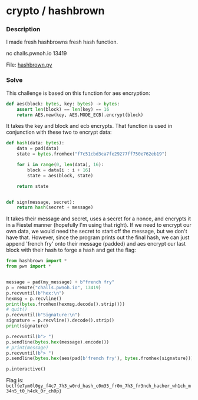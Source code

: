 # crypto / hashbrown

### Description

I made fresh hashbrowns fresh hash function.

nc challs.pwnoh.io 13419

File: [hashbrown.py](./hashbrown.py)

### Solve

This challenge is based on this function for aes encryption:

```py
def aes(block: bytes, key: bytes) -> bytes:
    assert len(block) == len(key) == 16
    return AES.new(key, AES.MODE_ECB).encrypt(block)
```

It takes the key and block and ecb encrypts. That function is used in conjunction with these two to encrypt data:

```py
def hash(data: bytes):
    data = pad(data)
    state = bytes.fromhex("f7c51cbd3ca7fe29277ff750e762eb19")

    for i in range(0, len(data), 16):
        block = data[i : i + 16]
        state = aes(block, state)

    return state


def sign(message, secret):
    return hash(secret + message)
```

It takes their message and secret, uses a secret for a nonce, and encrypts it in a Fiestel manner (hopefully I'm using that right). If we need to encrypt our own data, we would need the secret to start off the message, but we don't have that. However, since the program prints out the final hash, we can just append 'french fry' onto their message (padded) and aes encrypt our last block with their hash to forge a hash and get the flag:

```py
from hashbrown import *
from pwn import *


message = pad(my_message) + b"french fry"
p = remote("challs.pwnoh.io", 13419)
p.recvuntil(b"hex:\n")
hexmsg = p.recvline()
print(bytes.fromhex(hexmsg.decode().strip()))
# quit()
p.recvuntil(b"Signature:\n")
signature = p.recvline().decode().strip()
print(signature)

p.recvuntil(b"> ")
p.sendline(bytes.hex(message).encode())
# print(message)
p.recvuntil(b"> ")
p.sendline(bytes.hex(aes(pad(b'french fry'), bytes.fromhex(signature))).encode())

p.interactive()
```

Flag is: `bctf{e7ym0l0gy_f4c7_7h3_w0rd_hash_c0m35_fr0m_7h3_fr3nch_hacher_wh1ch_m34n5_t0_h4ck_0r_ch0p}`
